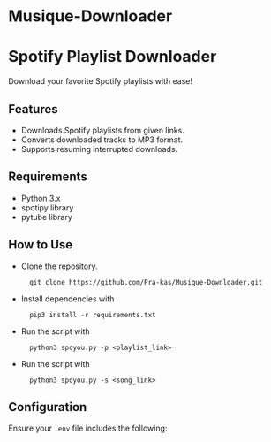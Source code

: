 # Musique-Downloader

# Spotify Playlist Downloader

Download your favorite Spotify playlists with ease!

## Features

- Downloads Spotify playlists from given links.
- Converts downloaded tracks to MP3 format.
- Supports resuming interrupted downloads.

## Requirements

- Python 3.x
- spotipy library
- pytube library

## How to Use

- Clone the repository.

    ```
      git clone https://github.com/Pra-kas/Musique-Downloader.git
    ```

- Install dependencies with
  
    ```
      pip3 install -r requirements.txt
    ```
- Run the script with
 
    ```
      python3 spoyou.py -p <playlist_link>
    ```
- Run the script with
  
    ```
      python3 spoyou.py -s <song_link>
    ```

## Configuration

Ensure your `.env` file includes the following:
